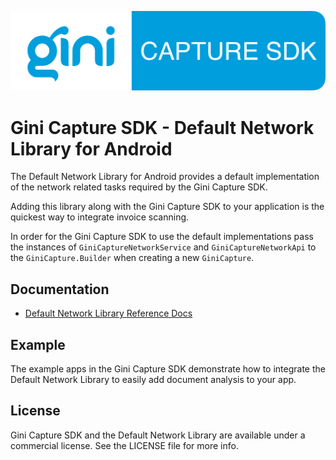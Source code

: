 ![Gini Capture SDK for Android](../logo.png)

Gini Capture SDK - Default Network Library for Android
======================================================

The Default Network Library for Android provides a default implementation of 
the network related tasks required by the Gini Capture SDK.

Adding this library along with the Gini Capture SDK to your application is the quickest way to
integrate invoice scanning.

In order for the Gini Capture SDK to use the default implementations pass the instances of 
`GiniCaptureNetworkService` and `GiniCaptureNetworkApi` to the `GiniCapture.Builder` when 
creating a new `GiniCapture`.

Documentation
-------------

* [Default Network Library Reference Docs](https://developer.gini.net/gini-mobile-android/capture-sdk/default-network/dokka/index.html)

Example
-------

The example apps in the Gini Capture SDK demonstrate how to integrate the Default Network Library 
to easily add document analysis to your app.

License
-------

Gini Capture SDK and the Default Network Library are available under a commercial license.
See the LICENSE file for more info.
